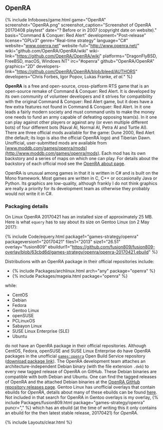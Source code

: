 ## OpenRA
{% include Infoboxes/game.html game="OpenRA" screenshot="OpenRA.png" screenshot_caption="Screenshot of OpenRA 20170408 playtest" date="? Before or in 2007 (copyright date on website)." basis="Command & Conquer: Red Alert" development="Post-release" license="GPLv3" genre="Real-time strategy" language="C#" website="www.openra.net" website-full="http://www.openra.net/" wiki="github.com/OpenRA/OpenRA/wiki" wiki-link="https://github.com/OpenRA/OpenRA/wiki" platforms="DragonFlyBSD, FreeBSD, macOS, Windows NT" irc="#openra" github="OpenRA/OpenRA" graphics="2D" developers-link="https://github.com/OpenRA/OpenRA/blob/bleed/AUTHORS" developers="Chris Forbes, Igor Popov, Lukas Franke, <i>et al.</i>" %}

**OpenRA** is a free and open-source, cross-platform RTS game that is an open-source remake of Command & Conquer: Red Alert. It is developed by its own community of volunteer developers and it strives for compatibility with the original Command & Conquer: Red Alert game, but it does have a few extra features not found in Command & Conquer: Red Alert. In it one leads a fairly modern society and must command units to make the money one needs to fund an army capable of defeating opposing team(s). In it one can play against other players or against any (or even multiple different bots) of four different bots (Naval AI, Normal AI, Petra AI and Turtle AI). There are three official mods available for the game: Dune 2000, Red Alert (the default; its logo is also the official OpenRA logo) and Tiberian Dawn. Unofficial, user-submitted mods are available from [www.moddb.com/games/openra/mods](http://www.moddb.com/games/openra/mods). Each mod has its own backstory and a series of maps on which one can play. For details about the backstory of each official mod see the [OpenRA about page](http://www.openra.net/about/).

OpenRA is unusual among games in that it is written in C# and is built on the Mono framework. Most games are written in C, C++ or occasionally Java or Python. Its graphics are low-quality, although frankly I do not think graphics are really a priority for its development team as otherwise they probably would not write it in C#.

### Packaging details
On Linux OpenRA 20170421 has an installed size of approximately 25 MB. Here is what `equery` has to say about its size on Gentoo Linux (on 2 May 2017):

{% include Code/equery.html package1="games-strategy/openra" packageversion1="20170421" files1="2013" size1="26.51" overlay="fusion809" ebuildurl1="https://github.com/fusion809/fusion809-overlay/blob/63cbd6d/games-strategy/openra/openra-20170421.ebuild" %}

Distributions with an OpenRA package in their official repositories include:

* {% include Packages/archlinux.html arch="any" package="openra" %}
* {% include Packages/mageia.html package="openra" %}

while:

* CentOS
* Debian
* Fedora
* Gentoo Linux
* openSUSE
* PCLinuxOS
* Sabayon Linux
* SUSE Linux Enterprise (SLE)
* Ubuntu

do not have an OpenRA package in their official repositories. Although CentOS, Fedora, openSUSE and SUSE Linux Enterprise do have OpenRA packages in the unofficial [`games:openra`](https://build.opensuse.org/project/show/games:openra) Open Build Service repository ([download package link](https://software.opensuse.org/download.html?project=games:openra&package=openra)). The OpenRA development team attaches an architecture-independent Debian binary (with the file extension `.deb`) to every new tagged release of OpenRA on GitHub. These Debian binaries are compatible with both Debian and Ubuntu. One can find the tagged releases of OpenRA and the attached Debian binaries at the [OpenRA GitHub repository releases page](https://github.com/OpenRA/OpenRA/releases). Gentoo Linux has unofficial overlays that contain ebuilds for *OpenRA*, details about many of these ebuilds can be found [here](http://gpo.zugaina.org/games-strategy/openra). Not included in that search for OpenRA in Gentoo overlays is my overlay, {% include Packages/fusion809.html package="games-strategy/openra" puncr="," %} which has an ebuild (at the time of writing this it only contains an ebuild for the then latest stable release, 20170421) for *OpenRA*.

{% include Layouts/clear.html %}
